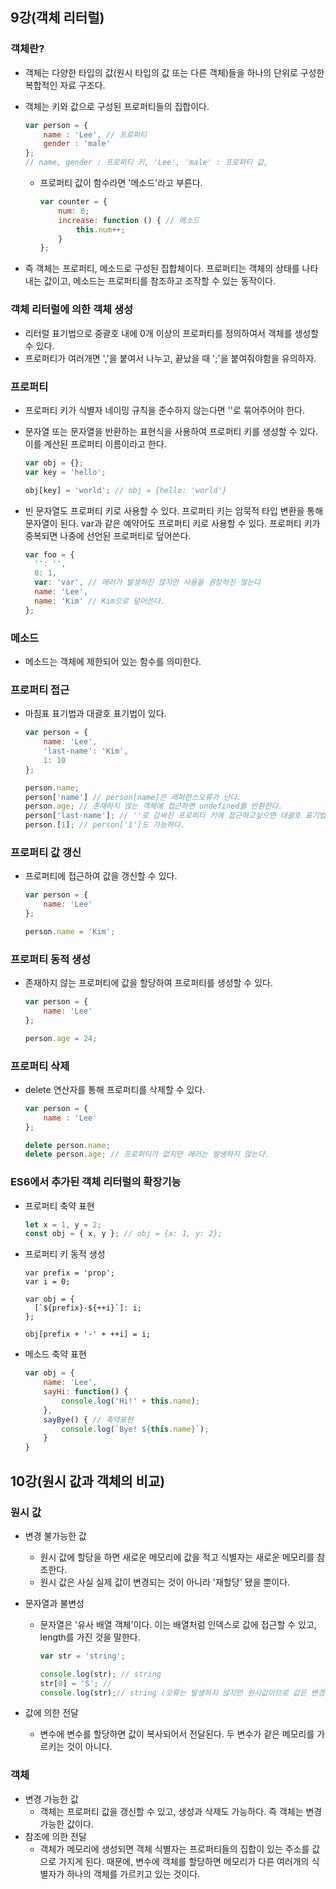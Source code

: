 ## 9강(객체 리터럴)

### 객체란?

- 객체는 다양한 타입의 값(원시 타입의 값 또는 다른 객체)들을 하나의 단위로 구성한 복합적인 자료 구조다.

- 객체는 키와 값으로 구성된 프로퍼티들의 집합이다.

  ```javascript
  var person = {
      name : 'Lee', // 프로퍼티
      gender : 'male'
  };
  // name, gender : 프로퍼티 키, 'Lee', 'male' : 프로퍼티 값,
  ```

  - 프로퍼티 값이 함수라면 '메소드'라고 부른다.

    ```javascript
    var counter = {
        num: 0;
        increase: function () { // 메소드
            this.num++;
        }
    };
    ```

- 즉 객체는 프로퍼티, 메소드로 구성된 집합체이다. 프로퍼티는 객체의 상태를 나타내는 값이고, 메소드는 프로퍼티를 참조하고 조작할 수 있는 동작이다.

### 객체 리터럴에 의한 객체 생성

- 리터럴 표기법으로 중괄호 내에 0개 이상의 프로퍼티를 정의하여서 객체를 생성할 수 있다.
- 프로퍼티가 여러개면 ','을 붙여서 나누고, 끝났을 때 ';'을 붙여줘야함을 유의하자.

### 프로퍼티

- 프로퍼티 키가 식별자 네이밍 규칙을 준수하지 않는다면 ''로 묶어주어야 한다.

- 문자열 또는 문자열을 반환하는 표현식을 사용하여 프로퍼티 키를 생성할 수 있다. 이를 계산된 프로퍼티 이름이라고 한다.

  ```javascript
  var obj = {};
  var key = 'hello';
  
  obj[key] = 'world'; // obj = {hello: 'world'}
  ```

- 빈 문자열도 프로퍼티 키로 사용할 수 있다. 프로퍼티 키는 암묵적 타입 변환을 통해 문자열이 된다. var과 같은 예약어도 프로퍼티 키로 사용할 수 있다. 프로퍼티 키가 중복되면 나중에 선언된 프로퍼티로 덮어쓴다.

  ```javascript
  var foo = {
    '': '',
    0: 1,
    var: 'var', // 에러가 발생하진 않지만 사용을 권장하진 않는다
    name: 'Lee',
    name: 'Kim' // Kim으로 덮어쓴다.
  };
  ```

### 메소드

- 메소드는 객체에 제한되어 있는 함수를 의미한다.

### 프로퍼티 접근

- 마침표 표기법과 대괄호 표기법이 있다.

  ```javascript
  var person = {
      name: 'Lee',
      'last-name': 'Kim',
      1: 10
  };
  
  person.name;
  person['name'] // person[name]은 레퍼런스오류가 난다.
  person.age; // 존재하지 않는 객체에 접근하면 undefined를 반환한다.
  person['last-name']; // ''로 감싸진 프로퍼티 키에 접근하고싶으면 대괄호 표기법을 사용하여야 한다.
  person.[1]; // person['1']도 가능하다.
  ```

### 프로퍼티 값 갱신

- 프로퍼티에 접근하여 값을 갱신할 수 있다.

  ```javascript
  var person = {
      name: 'Lee'
  };
  
  person.name = 'Kim';
  ```

### 프로퍼티 동적 생성

- 존재하지 않는 프로퍼티에 값을 할당하여 프로퍼티를 생성할 수 있다.

  ```javascript
  var person = {
      name: 'Lee'
  };
  
  person.age = 24;
  ```

### 프로퍼티 삭제

- delete 연산자를 통해 프로퍼티를 삭제할 수 있다.

  ```javascript
  var person = {
      name : 'Lee'
  };
  
  delete person.name;
  delete person.age; // 프로퍼티가 없지만 에러는 발생하지 않는다.
  ```

### ES6에서 추가된 객체 리터럴의 확장기능

- 프로퍼티 축약 표현

  ```javascript
  let x = 1, y = 2;
  const obj = { x, y }; // obj = {x: 1, y: 2};
  ```

- 프로퍼티 키 동적 생성

  ```
  var prefix = 'prop';
  var i = 0;
  
  var obj = {
  	[`${prefix}-${++i}`]: i;
  };
  
  obj[prefix + '-' + ++i] = i;
  ```

- 메소드 축약 표현

  ```javascript
  var obj = {
      name: 'Lee',
      sayHi: function() {
          console.log('Hi!' + this.name);
      },
      sayBye() { // 축약표현
          console.log(`Bye! ${this.name}`); 
      }
  }
  ```

## 10강(원시 값과 객체의 비교)

### 원시 값

- 변경 불가능한 값

  - 원시 값에 할당을 하면 새로운 메모리에 값을 적고 식별자는 새로운 메모리를 참조한다.
  - 원시 값은 사실 실제 값이 변경되는 것이 아니라 '재할당' 됐을 뿐이다. 

- 문자열과 불변성

  - 문자열은 '유사 배열 객체'이다. 이는 배열처럼 인덱스로 값에 접근할 수 있고, length를 가진 것을 말한다.

    ```javascript
    var str = 'string';
    
    console.log(str); // string
    str[0] = 'S'; //
    console.log(str);// string (오류는 발생하지 않지만 원시값이므로 값은 변경되지 않는다.)
    ```

- 값에 의한 전달

  - 변수에 변수를 할당하면 값이 복사되어서 전달된다. 두 변수가 같은 메모리를 가르키는 것이 아니다.

### 객체

- 변경 가능한 값
  - 객체는 프로퍼티 값을 갱신할 수 있고, 생성과 삭제도 가능하다. 즉 객체는 변경 가능한 값이다.
- 참조에 의한 전달
  - 객체가 메모리에 생성되면 객체 식별자는 프로퍼티들의 집합이 있는 주소를 값으로 가지게 된다. 때문에, 변수에 객체를 할당하면 메모리가 다른 여러개의 식별자가 하나의 객체를 가르키고 있는 것이다.
